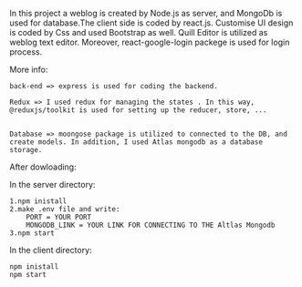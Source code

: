 In this project a weblog is created by Node.js as server, and MongoDb is used for database.The client side is coded by react.js. Customise UI design is coded by Css and used Bootstrap as well. Quill Editor is utilized as weblog text editor. Moreover, react-google-login packege is used for login process. 

More info:

    back-end => express is used for coding the backend. 

    Redux => I used redux for managing the states . In this way, @reduxjs/toolkit is used for setting up the reducer, store, ...


    Database => moongose package is utilized to connected to the DB, and create models. In addition, I used Atlas mongodb as a database storage. 





After dowloading: 

In the server directory: 

    1.npm inistall
    2.make .env file and write:
        PORT = YOUR PORT
        MONGODB_LINK = YOUR LINK FOR CONNECTING TO THE Altlas Mongodb
    3.npm start


In the client directory: 

    npm inistall 
    npm start 
